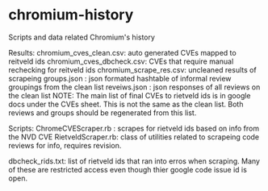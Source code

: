 chromium-history
================

Scripts and data related Chromium's history

Results: 
chromium_cves_clean.csv: auto generated CVEs mapped to reitveld ids
chromium_cves_dbcheck.csv: CVEs that require manual rechecking for reitveld ids
chromium_scrape_res.csv: uncleaned results of scrapeing 
groups.json : json formated hashtable of informal review groupings from the clean list
reveiws.json : json responses of all reviews on the clean list
NOTE: The main list of final CVEs to rietveld ids is in google docs under the CVEs sheet. This is not the same as the clean list. Both reviews and groups should be regenerated from this list. 

Scripts: 
ChromeCVEScraper.rb : scrapes for rietveld ids based on info from the NVD CVE
RietveldScraper.rb: class of utilities related to scrapeing code reviews for info, requires revision. 

dbcheck_rids.txt: list of rietveld ids that ran into erros when scraping. Many of these are restricted access even though thier google code issue id is open.  